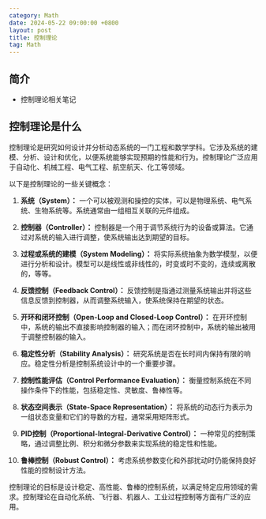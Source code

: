 ```yaml
---
category: Math
date: 2024-05-22 09:00:00 +0800
layout: post
title: 控制理论
tag: Math
---
```

## 简介

+ 控制理论相关笔记

## 控制理论是什么

控制理论是研究如何设计并分析动态系统的一门工程和数学学科。它涉及系统的建模、分析、设计和优化，以便系统能够实现预期的性能和行为。控制理论广泛应用于自动化、机械工程、电气工程、航空航天、化工等领域。

以下是控制理论的一些关键概念：

1. **系统（System）：** 一个可以被观测和操控的实体，可以是物理系统、电气系统、生物系统等。系统通常由一组相互关联的元件组成。

2. **控制器（Controller）：** 控制器是一个用于调节系统行为的设备或算法。它通过对系统的输入进行调整，使系统输出达到期望的目标。

3. **过程或系统的建模（System Modeling）：** 将实际系统抽象为数学模型，以便进行分析和设计。模型可以是线性或非线性的，时变或时不变的，连续或离散的，等等。

4. **反馈控制（Feedback Control）：** 反馈控制是指通过测量系统输出并将这些信息反馈到控制器，从而调整系统输入，使系统保持在期望的状态。

5. **开环和闭环控制（Open-Loop and Closed-Loop Control）：** 在开环控制中，系统的输出不直接影响控制器的输入；而在闭环控制中，系统的输出被用于调整控制器的输入。

6. **稳定性分析（Stability Analysis）：** 研究系统是否在长时间内保持有限的响应。稳定性分析是控制系统设计中的一个重要步骤。

7. **控制性能评估（Control Performance Evaluation）：** 衡量控制系统在不同操作条件下的性能，包括稳定性、灵敏度、鲁棒性等。

8. **状态空间表示（State-Space Representation）：** 将系统的动态行为表示为一组状态变量和它们的导数的方程，通常采用矩阵形式。

9. **PID控制（Proportional-Integral-Derivative Control）：** 一种常见的控制策略，通过调整比例、积分和微分参数来实现系统的稳定性和性能。

10. **鲁棒控制（Robust Control）：** 考虑系统参数变化和外部扰动时仍能保持良好性能的控制设计方法。

控制理论的目标是设计稳定、高性能、鲁棒的控制系统，以满足特定应用领域的需求。控制理论在自动化系统、飞行器、机器人、工业过程控制等方面有广泛的应用。